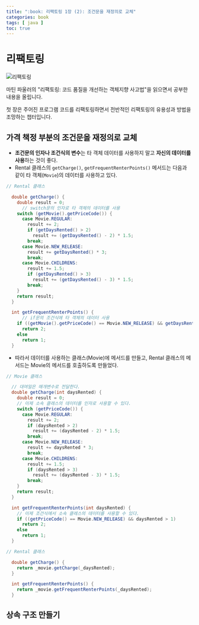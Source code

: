 ```yaml
---
title: ":book: 리팩토링 1장 (2): 조건문을 재정의로 교체"
categories: book
tags: [ java ]
toc: true
---
```


# 리팩토링

![리팩토링](https://bookthumb-phinf.pstatic.net/cover/070/476/07047630.jpg?type=m5)

마틴 파울러의 "리팩토링: 코드 품질을 개선하는 객체지향 사고법"을 읽으면서 공부한 내용을 올립니다. 

첫 장은 주어진 프로그램 코드를 리팩토링하면서 전반적인 리팩토링의 유용성과 방법을 조망하는 챕터입니다.



## 가격 책정 부분의 조건문을 재정의로 교체

- **조건문의 인자나 조건식의 변수**는 타 객체 데이터를 사용하지 말고 **자신의 데이터를 사용**하는 것이 좋다.
- Rental 클래스의 `getCharge()`, `getFrequentRenterPoints()`  메서드는 다음과 같이 타 객체(`Movie`)의 데이터를 사용하고 있다.

```java
// Rental 클래스

  double getCharge() {
    double result = 0;
      // switch문의 인자로 타 객체의 데이터를 사용
    switch (getMovie().getPriceCode()) {
      case Movie.REGULAR:
        result += 2;
        if (getDaysRented() > 2)
          result += (getDaysRented() - 2) * 1.5;
        break;
      case Movie.NEW_RELEASE:
        result += getDaysRented() * 3;
        break;
      case Movie.CHILDRENS:
        result += 1.5;
        if (getDaysRented() > 3)
          result += (getDaysRented() - 3) * 1.5;
        break;
    }
    return result;
  }

  int getFrequentRenterPoints() {
      // if문의 조건식에 타 객체의 데이터 사용
    if ((getMovie().getPriceCode() == Movie.NEW_RELEASE) && getDaysRented() > 1)
      return 2;
    else
      return 1;
  }
```

- 따라서 데이터를 사용하는 클래스(Movie)에 메서드를 만들고, Rental 클래스의 메서드는 Movie의 메서드를 호출하도록 만들었다.

```java
// Movie 클래스

  // 대여일은 매개변수로 전달한다.
  double getCharge(int daysRented) {
    double result = 0;
    // 이제 소속 클래스의 데이터를 인자로 사용할 수 있다.
    switch (getPriceCode()) {
      case Movie.REGULAR:
        result += 2;
        if (daysRented > 2)
          result += (daysRented - 2) * 1.5;
        break;
      case Movie.NEW_RELEASE:
        result += daysRented * 3;
        break;
      case Movie.CHILDRENS:
        result += 1.5;
        if (daysRented > 3)
          result += (daysRented - 3) * 1.5;
        break;
    }
    return result;
  }

  int getFrequentRenterPoints(int daysRented) {
    // 이제 조건식에서 소속 클레스의 데이터를 사용할 수 있다.
    if ((getPriceCode() == Movie.NEW_RELEASE) && daysRented > 1)
      return 2;
    else
      return 1;
  }
```

```java
// Rental 클래스

  double getCharge() {
    return _movie.getCharge(_daysRented);
  }

  int getFrequentRenterPoints() {
    return _movie.getFrequentRenterPoints(_daysRented);
  }
```



## 상속 구조 만들기

